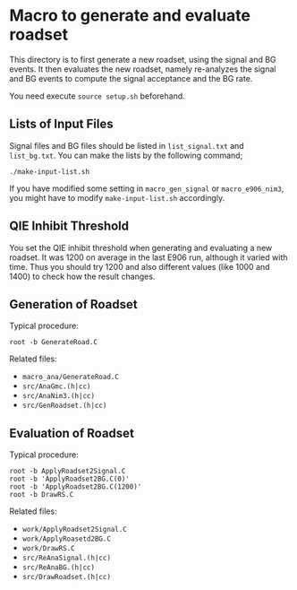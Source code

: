 # Macro to generate and evaluate roadset

This directory is to first generate a new roadset, using the signal and BG events.
It then evaluates the new roadset, namely re-analyzes the signal and BG events to compute the signal acceptance and the BG rate.

You need execute `source setup.sh` beforehand.


## Lists of Input Files

Signal files and BG files should be listed in `list_signal.txt` and `list_bg.txt`.
You can make the lists by the following command;

```
./make-input-list.sh
```

If you have modified some setting in `macro_gen_signal` or `macro_e906_nim3`, you might have to modify `make-input-list.sh` accordingly.


## QIE Inhibit Threshold

You set the QIE inhibit threshold when generating and evaluating a new roadset.
It was 1200 on average in the last E906 run, although it varied with time.
Thus you should try 1200 and also different values (like 1000 and 1400) to check how the result changes.


## Generation of Roadset

Typical procedure:

```
root -b GenerateRoad.C
```

Related files:
* `macro_ana/GenerateRoad.C`
* `src/AnaGmc.(h|cc)`
* `src/AnaNim3.(h|cc)`
* `src/GenRoadset.(h|cc)`


## Evaluation of Roadset

Typical procedure:

```
root -b ApplyRoadset2Signal.C
root -b 'ApplyRoadset2BG.C(0)'
root -b 'ApplyRoadset2BG.C(1200)'
root -b DrawRS.C
```

Related files:
* `work/ApplyRoadset2Signal.C`
* `work/ApplyRoasetd2BG.C`
* `work/DrawRS.C`
* `src/ReAnaSignal.(h|cc)`
* `src/ReAnaBG.(h|cc)`
* `src/DrawRoadset.(h|cc)`

